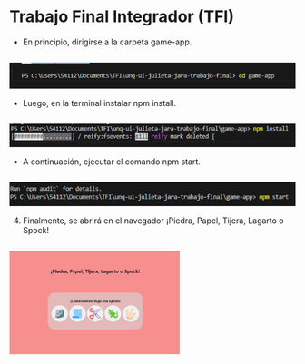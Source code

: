 # Trabajo Final Integrador (TFI) 

- En principio, dirigirse a la carpeta game-app.

<p style="float: left;">
  <img src="game-app/src/images/readme1.png" />
</p>

- Luego, en la terminal instalar npm install.

<p style="float: left;">
  <img src="game-app/src/images/readme4.png" />
</p>

- A continuación, ejecutar el comando npm start.

<p style="float: left;">
  <img src="game-app/src/images/readme2.png" />
</p>

4. Finalmente, se abrirá en el navegador ¡Piedra, Papel, Tijera, Lagarto o Spock!

<p style="float: left;">
  <img src="game-app/src/images/readme3.png" width="300" />
</p>
